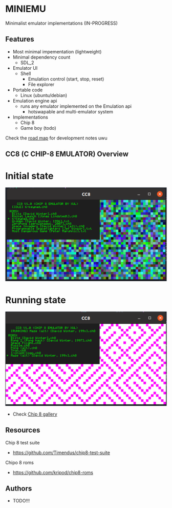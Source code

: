 # MINIEMU
Minimalist emulator implementations (IN-PROGRESS)

## Features
- Most minimal impementation (lightweight)
- Minimal dependency count
    - SDL_2
- Emulator UI
    - Shell
        - Emulation control (start, stop, reset)
        - File explorer 
- Portable code
    - Linux (ubuntu/debian)
- Emulation engine api
    - runs any emulator implemented on the Emulation api
        - hotswapable and multi-emulator system
- Implementations
    - Chip 8
    - Game boy (todo)

Check the [road map](DOCS/emu_roadmap.md) for development notes uwu

## CC8 (C CHIP-8 EMULATOR) Overview 

# Initial state
![alt](images/initial-state.png)
# Running state
![alt](images/running-state.png)

- Check [Chip 8 gallery](images/chip8-gallery.md)
## Resources

Chip 8 test suite
* https://github.com/Timendus/chip8-test-suite

Chipo 8 roms
* https://github.com/kripod/chip8-roms

## Authors
* TODO!!!
